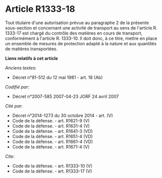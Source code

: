 # Article R1333-18

Tout titulaire d'une autorisation prévue au paragraphe 2 de la présente sous-section et concernant une activité de transport
au sens de l'article R. 1333-17 est chargé du contrôle des matières en cours de transport, conformément à l'article R.
1333-10. Il doit donc, à ce titre, mettre en place un ensemble de mesures de protection adapté à la nature et aux quantités
de matières transportées.

**Liens relatifs à cet article**

_Anciens textes_:

  - Décret n°81-512 du 12 mai 1981 - art. 18 (Ab)

_Codifié par_:

  - Décret n°2007-585 2007-04-23 JORF 24 avril 2007

_Cité par_:

  - Décret n°2014-1273 du 30 octobre 2014 - art. (V)
  - Code de la défense. - art. R1621-9 (V)
  - Code de la défense. - art. R1631-4 (V)
  - Code de la défense. - art. R1641-3 (VD)
  - Code de la défense. - art. R1651-4 (VD)
  - Code de la défense. - art. R1661-4 (VD)
  - Code de la défense. - art. R1671-4 (V)

_Cite_:

  - Code de la défense. - art. R1333-10 (V)
  - Code de la défense. - art. R1333-17 (V)

